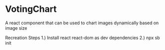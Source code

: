 # VotingChart

A react component that can be used to chart images dynamically based on image size

Recreation Steps
1.) Install react react-dom as dev dependencies
2.) npx sb init
